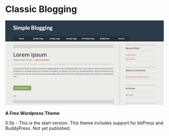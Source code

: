 Classic Blogging
================

![alt tag](https://github.com/evanfinch/classic_blogging/blob/master/screenshot.png)

__A Free Wordpress Theme__

0.5b - This is the start version. This theme includes support for bbPress and BuddyPress. Not yet published.
